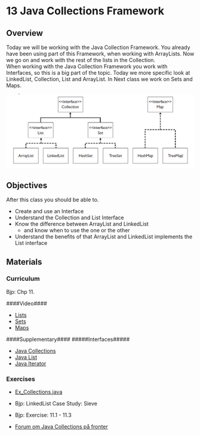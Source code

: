 13 Java Collections Framework
===============

## Overview ##
Today we will be working with the Java Collection Framework. You already have been using part of this Framework, when working with ArrayLists. Now we go on and work with the rest of the lists in the Collection.   
When working with the Java Collection Framework you work with Interfaces, so this is a big part of the topic. Today we more specific look at LinkedList, Collection, List and ArrayList. In Next class we work on Sets and Maps.   

![Java Collection Frameworl](https://github.com/KEACS/DAT14V1/raw/master/2nd_semester/13_java_collections_framework/Java%20Collection%20Framework.png)


## Objectives ##
After this class you should be able to.
* Create and use an Interface
* Understand the Collection and List Interface
* Know the difference between ArrayList and LinkedList
  * and know when to use the one or the other
* Understand the benefits of that ArrayList and LinkedList implements the List interface

## Materials ##
 

### Curriculum ###
Bjp: Chp 11.

####Video####
* [Lists](http://media.pearsoncmg.com/aw/aw_reges_bjp_2/videoPlayer.php?id=c11-1)
* [Sets](http://media.pearsoncmg.com/aw/aw_reges_bjp_2/videoPlayer.php?id=c11-2)
* [Maps](http://media.pearsoncmg.com/aw/aw_reges_bjp_2/videoPlayer.php?id=c11-3)   

####Supplementary####
#####Interfaces#####
* [Java Collections](http://docs.oracle.com/javase/7/docs/api/java/util/Collection.html)
* [Java List](http://docs.oracle.com/javase/7/docs/api/java/util/List.html)
* [Java Iterator](http://docs.oracle.com/javase/7/docs/api/java/util/Iterator.html)
  
### Exercises ###
* [Ex_Collections.java](https://github.com/KEACS/DAT14V1/blob/master/2nd_semester/13_java_collections_framework/EX_Collections.java)
* Bjp: LinkedList Case Study: Sieve
* Bjp: Exercise: 11.1 - 11.3   

* [Forum om Java Collections på fronter](http://fronter.com/kea/discussion/index.phtml?int_discussionid=2466&int_postid=) 
